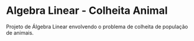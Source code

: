# Algebra Linear - Colheita Animal
 Projeto de Álgebra Linear envolvendo o problema de colheita de população de animais.
